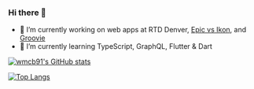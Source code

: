 ### Hi there 👋

<!--
**wmcb91/wmcb91** is a ✨ _special_ ✨ repository because its `README.md` (this file) appears on your GitHub profile.

Here are some ideas to get you started:


- 🌱 I’m currently learning 
- 👯 I’m looking to collaborate on ...
- 🤔 I’m looking for help with ...
- 💬 Ask me about ...
- 📫 How to reach me: ...
- 😄 Pronouns: ...
- ⚡ Fun fact: ...
-->

- 🔭 I’m currently working on web apps at RTD Denver, [Epic vs Ikon](https://epicorikon.com), and [Groovie](https://www.grooviemovieapp.com)
- 🌱 I’m currently learning TypeScript, GraphQL, Flutter & Dart


[![wmcb91's GitHub stats](https://github-readme-stats.vercel.app/api?username=wmcb91&show_icons=true&count_private=true)](https://github.com/anuraghazra/github-readme-stats)

[![Top Langs](https://github-readme-stats.vercel.app/api/top-langs/?username=wmcb91&layout=compact)](https://github.com/anuraghazra/github-readme-stats)
